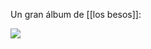Un gran álbum de [[los besos]]:

![](https://doc.anagora.org/uploads/upload_9f4cd74de80cc2e08a09d0289c91179d.png)
